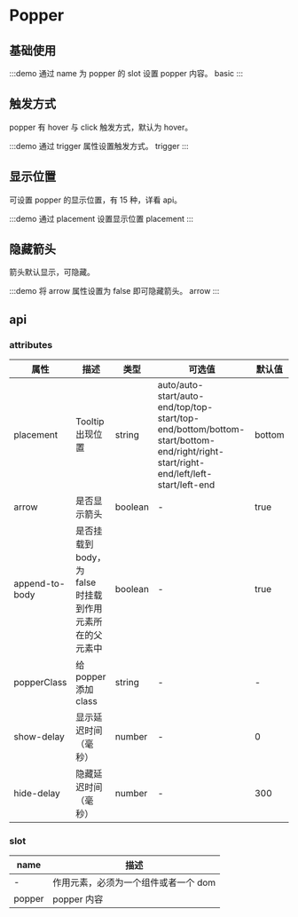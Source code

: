 # Popper

## 基础使用

:::demo 通过 name 为 popper 的 slot 设置 popper 内容。
basic
:::

## 触发方式

popper 有 hover 与 click 触发方式，默认为 hover。

:::demo 通过 trigger 属性设置触发方式。
trigger
:::

## 显示位置

可设置 popper 的显示位置，有 15 种，详看 api。

:::demo 通过 placement 设置显示位置
placement
:::

## 隐藏箭头

箭头默认显示，可隐藏。

:::demo 将 arrow 属性设置为 false 即可隐藏箭头。
arrow
:::

## api

### attributes

| 属性 | 描述 | 类型 | 可选值 | 默认值 |
| ---- | --- | --- | ----- | ----- |
| placement | Tooltip 出现位置 | string | auto/auto-start/auto-end/top/top-start/top-end/bottom/bottom-start/bottom-end/right/right-start/right-end/left/left-start/left-end | bottom |
| arrow | 是否显示箭头 | boolean | - | true |
| append-to-body | 是否挂载到 body，为 false 时挂载到作用元素所在的父元素中 | boolean | - | true |
| popperClass | 给 popper 添加 class | string | - | - |
| show-delay | 显示延迟时间（毫秒） | number | - | 0 |
| hide-delay | 隐藏延迟时间（毫秒） | number | - | 300 |

### slot

| name | 描述 |
| ---- | --- |
| - | 作用元素，必须为一个组件或者一个 dom |
| popper | popper 内容 |
